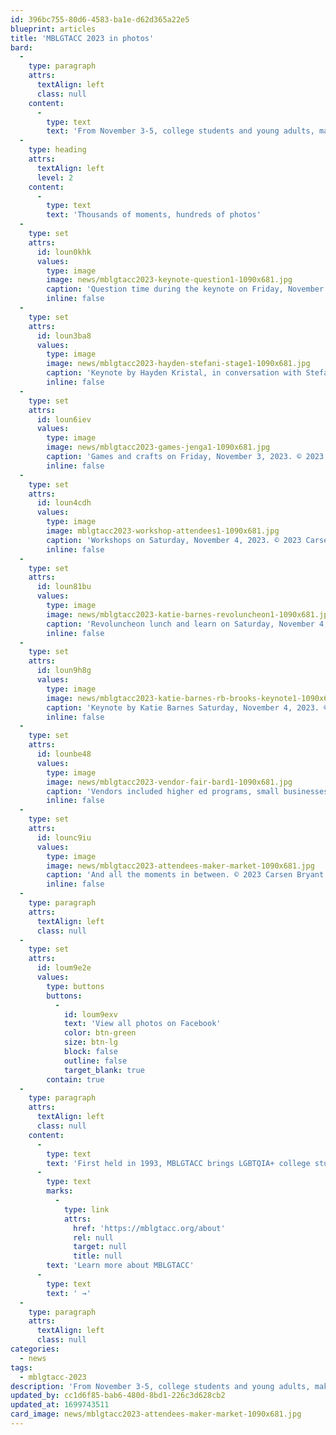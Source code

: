 ```yaml
---
id: 396bc755-80d6-4583-ba1e-d62d365a22e5
blueprint: articles
title: 'MBLGTACC 2023 in photos'
bard:
  -
    type: paragraph
    attrs:
      textAlign: left
      class: null
    content:
      -
        type: text
        text: 'From November 3-5, college students and young adults, makers and vendors, higher ed pros and organizers, and others from across the country gathered in Lexington, Kentucky for the 31st annual Midwest Bisexual Lesbian Gay Transgender Asexual College Conference. Events included keynotes by Hayden Kristal and Katie Barnes, the Maker Market, vendor fair, lunch and learn, drag show, and more.'
  -
    type: heading
    attrs:
      textAlign: left
      level: 2
    content:
      -
        type: text
        text: 'Thousands of moments, hundreds of photos'
  -
    type: set
    attrs:
      id: loun0khk
      values:
        type: image
        image: news/mblgtacc2023-keynote-question1-1090x681.jpg
        caption: 'Question time during the keynote on Friday, November 3, 2023. © 2023 Carsen Bryant Photography'
        inline: false
  -
    type: set
    attrs:
      id: loun3ba8
      values:
        type: image
        image: news/mblgtacc2023-hayden-stefani-stage1-1090x681.jpg
        caption: 'Keynote by Hayden Kristal, in conversation with Stefani Vargas, on Friday, November 3, 2023. © 2023 Carsen Bryant Photography'
        inline: false
  -
    type: set
    attrs:
      id: loun6iev
      values:
        type: image
        image: news/mblgtacc2023-games-jenga1-1090x681.jpg
        caption: 'Games and crafts on Friday, November 3, 2023. © 2023 Carsen Bryant Photography'
        inline: false
  -
    type: set
    attrs:
      id: loun4cdh
      values:
        type: image
        image: mblgtacc2023-workshop-attendees1-1090x681.jpg
        caption: 'Workshops on Saturday, November 4, 2023. © 2023 Carsen Bryant Photography'
        inline: false
  -
    type: set
    attrs:
      id: loun81bu
      values:
        type: image
        image: news/mblgtacc2023-katie-barnes-revoluncheon1-1090x681.jpg
        caption: 'Revoluncheon lunch and learn on Saturday, November 4, 2023. © 2023 Carsen Bryant Photography'
        inline: false
  -
    type: set
    attrs:
      id: loun9h8g
      values:
        type: image
        image: news/mblgtacc2023-katie-barnes-rb-brooks-keynote1-1090x681.jpg
        caption: 'Keynote by Katie Barnes Saturday, November 4, 2023. © 2023 Carsen Bryant Photography'
        inline: false
  -
    type: set
    attrs:
      id: lounbe48
      values:
        type: image
        image: news/mblgtacc2023-vendor-fair-bard1-1090x681.jpg
        caption: 'Vendors included higher ed programs, small businesses, nonprofits, and more. © 2023 Carsen Bryant Photography'
        inline: false
  -
    type: set
    attrs:
      id: lounc9iu
      values:
        type: image
        image: news/mblgtacc2023-attendees-maker-market-1090x681.jpg
        caption: 'And all the moments in between. © 2023 Carsen Bryant Photography'
        inline: false
  -
    type: paragraph
    attrs:
      textAlign: left
      class: null
  -
    type: set
    attrs:
      id: loum9e2e
      values:
        type: buttons
        buttons:
          -
            id: loum9exv
            text: 'View all photos on Facebook'
            color: btn-green
            size: btn-lg
            block: false
            outline: false
            target_blank: true
        contain: true
  -
    type: paragraph
    attrs:
      textAlign: left
      class: null
    content:
      -
        type: text
        text: 'First held in 1993, MBLGTACC brings LGBTQIA+ college students and young adults together for a few days each year to learn from one another’s experiences, build-up each other’s knowledge and skills, and share in community. '
      -
        type: text
        marks:
          -
            type: link
            attrs:
              href: 'https://mblgtacc.org/about'
              rel: null
              target: null
              title: null
        text: 'Learn more about MBLGTACC'
      -
        type: text
        text: ' →'
  -
    type: paragraph
    attrs:
      textAlign: left
      class: null
categories:
  - news
tags:
  - mblgtacc-2023
description: 'From November 3-5, college students and young adults, makers and vendors, higher ed pros and organizers, and others from across the country gathered in Lexington, Kentucky for the 31st annual Midwest Bisexual Lesbian Gay Transgender Asexual College Conference. Events included keynotes by Hayden Kristal and Katie Barnes, the Maker Market, vendor fair, lunch and learn, drag show, and more.'
updated_by: cc1d6f85-bab6-480d-8bd1-226c3d628cb2
updated_at: 1699743511
card_image: news/mblgtacc2023-attendees-maker-market-1090x681.jpg
---
```


